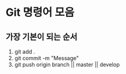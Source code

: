 # Git 명령어 모음
## 가장 기본이 되는 순서

>
1. git add .
2. git commit -m "Message"
3. git push origin branch || master || develop
